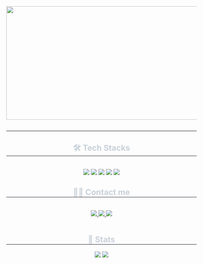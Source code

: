 <div align= "center"> 
  <a href="https://github.com/devxb/gitanimals">
    <img
      src="https://render.gitanimals.org/farms/Ban-gilhyeon"
      width="600"
      height="300"
    />
  </a>
</div>
  <div align= "center"> 
    <h2 style="border-bottom: 1px solid #21262d; color: #c9d1d9;">  </h2>  
    <div style="font-weight: 700; font-size: 15px; text-align: center; color: #c9d1d9;">  </div> 
    </div>
    <div align= "center">
    <h2 style="border-bottom: 1px solid #21262d; color: #c9d1d9;"> 🛠️ Tech Stacks </h2> <br> 
    <div style="margin: 0 auto; text-align: center;" align= "center"> <img src="https://img.shields.io/badge/Java-007396?style=flat&logo=Java&logoColor=white">
          <img src="https://img.shields.io/badge/MySQL-4479A1?style=flat&logo=MySQL&logoColor=white">
          <img src="https://img.shields.io/badge/Trello-0052CC?style=flat&logo=Trello&logoColor=white">
          <img src="https://img.shields.io/badge/Spring-6DB33F?style=flat&logo=Spring&logoColor=white">
          <img src="https://img.shields.io/badge/Spring Boot-6DB33F?style=flat&logo=Spring Boot&logoColor=white">
          <br/></div>
    </div>
    <div align= "center">
    <h2 style="border-bottom: 1px solid #21262d; color: #c9d1d9;"> 🧑‍💻 Contact me </h2> <br> 
    <div align= "center"> <a href=https://bbgiloo.tistory.com/> <img src="https://img.shields.io/badge/Tistory-000000?style=flat&logo=Tistory&logoColor=white&link=https://bbgiloo.tistory.com/"> </a>
         <a href=mailto:bbgiloo98@gmail.com> <img src="https://img.shields.io/badge/Gmail-EA4335?style=flat&logo=Gmail&logoColor=white&link=mailto:bbgiloo98@gmail.com"> </a>
         <a href=instagram.com/uo3hyli6ban> <img src="https://img.shields.io/badge/Instagram-E4405F?style=flat&logo=Instagram&logoColor=white&link=https://www.instagram.com/uo3hyli6ban/"> </a>
          </div>  <br> 
    <div align= "center">  </div> 
    </div>
    <div align= "center"> 
    <h2 style="border-bottom: 1px solid #21262d; color: #c9d1d9;"> 🏅 Stats </h2> <div align= "center"> <img src="https://github-readme-stats.vercel.app/api?username=Ban-gilhyeon&bg_color=180,00000000,7c7979&title_color=ffffff&text_color=ffffff"
         /> <img src="https://github-readme-stats.vercel.app/api/top-langs/?username=Ban-gilhyeon&layout=compact&bg_color=180,00000000,7c7979&title_color=ffffff&text_color=ffffff"
           /> </div> 
    </div>
    
</a>
